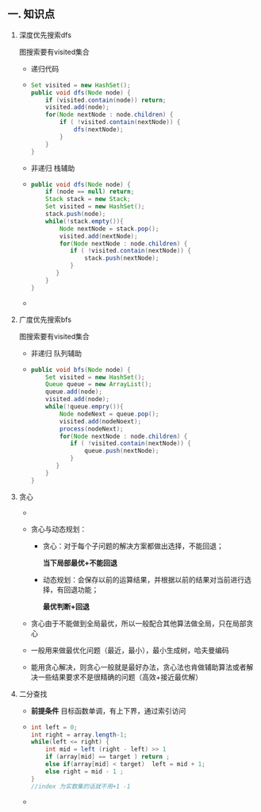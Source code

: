 ## 一. 知识点

1. 深度优先搜索dfs

   图搜索要有visited集合

   - 递归代码

   - ```java
     Set visited = new HashSet();
     public void dfs(Node node) {
         if (visited.contain(node)) return;
         visited.add(node);
         for(Node nextNode : node.children) {
             if ( !visited.contain(nextNode)) {
                 dfs(nextNode);
             }
         }
     }
     ```

   - 非递归 栈辅助

   - ```java 
     public void dfs(Node node) {
         if (node == null) return;
         Stack stack = new Stack;
         Set visited = new HashSet();   
         stack.push(node);
         while(!stack.empty()){
             Node nextNode = stack.pop();
             visited.add(nextNode);
             for(Node nextNode : node.children) {
             	if ( !visited.contain(nextNode)) {
                 	stack.push(nextNode);
             	}
         	}
         }
     }
     ```

   - 

2. 广度优先搜索bfs

   图搜索要有visited集合

   - 非递归 队列辅助

   - ```java
     public void bfs(Node node) {
         Set visited = new HashSet();
         Queue queue = new ArrayList();
         queue.add(node);
         visited.add(node);
         while(!queue.empry()){
             Node nodeNext = queue.pop();
             visited.add(nodeNoext);
             process(nodeNext);
             for(Node nextNode : node.children) {
             	if ( !visited.contain(nextNode)) {
                 	queue.push(nextNode);
             	}
         	}
         }
     }
     ```

3. 贪心

   - ​	

   - 贪心与动态规划：

     - 贪心：对于每个子问题的解决方案都做出选择，不能回退；

       **当下局部最优+不能回退**

     - 动态规划：会保存以前的运算结果，并根据以前的结果对当前进行选择，有回退功能；

       **最优判断+回退**

   - 贪心由于不能做到全局最优，所以一般配合其他算法做全局，只在局部贪心

   - 一般用来做最优化问题（最近，最小），最小生成树，哈夫曼编码

   - 能用贪心解决，则贪心一般就是最好办法，贪心法也肯做辅助算法或者解决一些结果要求不是很精确的问题（高效+接近最优解）

4. 二分查找

   - **前提条件** 目标函数单调，有上下界，通过索引访问

   - ```java
     int left = 0;
     int right = array.length-1;
     while(left <= right) {
         int mid = left (right - left) >> 1
         if (array[mid] == target ) return ;
         else if(array[mid] < target)  left = mid + 1;
         else right = mid - 1 ;
     }
     //index 为实数集的话就不用+1 -1
     ```

   - 